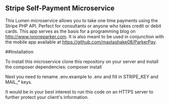 ## Stripe Self-Payment Microservice

This Lumen microservice allows you to take one time payments using the Stripe PHP API.
Perfect for consultants or anyone who takes credit or debit cards. This app serves as the basis
for a programming blog on http://www.jyroneparker.com. It is also meant to be used in conjunction with the mobile app available at https://github.com/mastashake08/ParkerPay.

##Installation

To install this microservice clone this repository on your server and install the composer dependencies:
composer install

Next you need to rename .env.example to .env and fill in STRIPE_KEY and MAIL_* keys.

It would be in your best interest to run this code on an HTTPS server to further protect your client's information.
